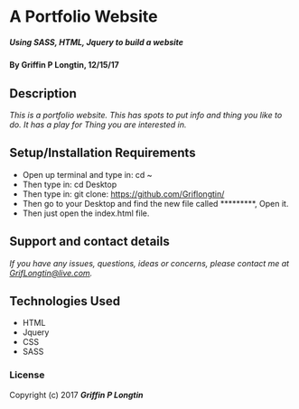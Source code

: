 # A Portfolio Website

##### Using SASS, HTML, Jquery to build a website

#### By Griffin P Longtin, 12/15/17

## Description

_This is a portfolio website. This has spots to put info and thing you like to do. It has a play for Thing you are interested in._

## Setup/Installation Requirements

* Open up terminal and type in: cd ~
* Then type in: cd Desktop
* Then type in: git clone: https://github.com/Griflongtin/
* Then go to your Desktop and find the new file called *********, Open it.
* Then just open the index.html file.

## Support and contact details

_If you have any issues, questions, ideas or concerns, please contact me at GrifLongtin@live.com._

## Technologies Used

* HTML
* Jquery
* CSS
* SASS

### License

Copyright (c) 2017 **_Griffin P Longtin_**
